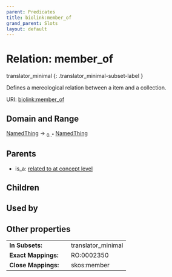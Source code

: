```yaml
---
parent: Predicates
title: biolink:member_of
grand_parent: Slots
layout: default
---
```


# Relation: member_of

translator_minimal
{: .translator_minimal-subset-label }


Defines a mereological relation between a item and a collection.

URI: [biolink:member_of](https://w3id.org/biolink/vocab/member_of)

## Domain and Range

[NamedThing](NamedThing.md) ->  <sub>0..\*</sub> [NamedThing](NamedThing.md)

## Parents

 *  is_a: [related to at concept level](related_to_at_concept_level.md)

## Children


## Used by


## Other properties

|  |  |  |
| --- | --- | --- |
| **In Subsets:** | | translator_minimal |
| **Exact Mappings:** | | RO:0002350 |
| **Close Mappings:** | | skos:member |

